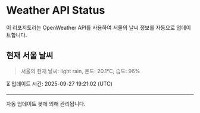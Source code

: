 
# Weather API Status

이 리포지토리는 OpenWeather API를 사용하여 서울의 날씨 정보를 자동으로 업데이트합니다.

## 현재 서울 날씨
> 서울의 현재 날씨: light rain, 온도: 20.1°C, 습도: 96%

⏳ 업데이트 시간: 2025-09-27 19:21:02 (UTC)

---
자동 업데이트 봇에 의해 관리됩니다.
